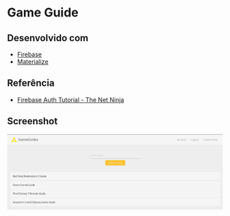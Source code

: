 # Game Guide

## Desenvolvido com

* [Firebase](https://firebase.google.com/)
* [Materialize](https://materializecss.com/)

## Referência

* [Firebase Auth Tutorial - The Net Ninja](https://www.youtube.com/playlist?list=PL4cUxeGkcC9jUPIes_B8vRjn1_GaplOPQ)

## Screenshot

![alt text](screenshot.png)